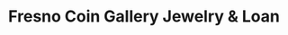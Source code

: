 ---
title: "Fresno Coin Gallery Jewelry & Loan"
url: /fresno/fresno-coin-gallery-jewelry-and-loan/
shop: pawnbroker
---